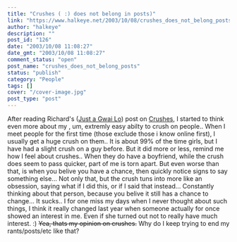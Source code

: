 ```yaml
---
title: "Crushes ( :) does not belong in posts)"
link: "https://www.halkeye.net/2003/10/08/crushes_does_not_belong_posts/"
author: "halkeye"
description: ""
post_id: "126"
date: "2003/10/08 11:08:27"
date_gmt: "2003/10/08 11:08:27"
comment_status: "open"
post_name: "crushes_does_not_belong_posts"
status: "publish"
category: "People"
tags: []
cover: "/cover-image.jpg"
post_type: "post"
---
```


After reading Richard's ([Just a Gwai Lo](http://www.justagwailo.com)) post on [ Crushes](http://www.justagwailo.com/filter/2003/10/07/crushes), I started to think even more about my , um, extremly easy abilty to crush on people.. When I meet people for the first time (those exclude those i know online first), I usually get a huge crush on them.. It is about 99% of the time girls, but I have had a slight crush on a guy before. But it did more or less, remind me how I feel about crushes.. When they do have a boyfriend, while the crush does seem to pass quicker, part of me is torn apart. But even worse than that, is when you belive you have a chance, then quickly notice signs to say something else... Not only that, but the crush tuns into more like an obsession, saying what if I did this, or if I said that instead... Constantly thinking about that person, because you belive it still has a chance to change... It sucks.. I for one miss my days when I never thought about such things, I think it really changed last year when someone actually for once showed an interest in me. Even if she turned out not to really have much interest. :) <s>Yea, thats my opinion on crushes.</s> Why do I keep trying to end my rants/posts/etc like that?
